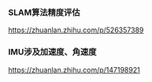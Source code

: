 ### SLAM算法精度评估


https://zhuanlan.zhihu.com/p/526357389


### IMU涉及加速度、角速度

https://zhuanlan.zhihu.com/p/147198921
